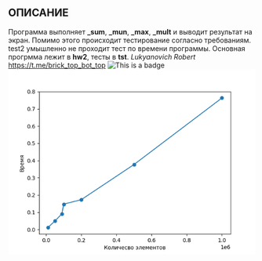 ## ОПИСАНИЕ
Программа выполняет **_sum**, **_mun**, **_max**, **_mult** 
и выводит  результат на экран. Помимо этого происходит тестирование
согласно требованиям. test2 умышленно не проходит тест по времени программы. Основная прогрмма лежит в __hw2__, тесты в __tst__.
_Lukyanovich Robert_
https://t.me/brick_top_bot_top
![This is a badge](https://github.com/robertluy/tz2/actions/workflows/main.yml/badge.svg?branch=main)
![Bla Bla Bla](https://github.com/robertluy/tz2/raw/main/graphic.png)
